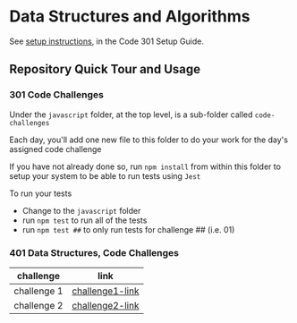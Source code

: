 # Data Structures and Algorithms

See [setup instructions](https://codefellows.github.io/setup-guide/code-301/3-code-challenges), in the Code 301 Setup Guide.

## Repository Quick Tour and Usage

### 301 Code Challenges

Under the `javascript` folder, at the top level, is a sub-folder called `code-challenges`

Each day, you'll add one new file to this folder to do your work for the day's assigned code challenge

If you have not already done so, run `npm install` from within this folder to setup your system to be able to run tests using `Jest`

To run your tests

- Change to the `javascript` folder
- run `npm test` to run all of the tests
- run `npm test ##` to only run tests for challenge ## (i.e. 01)

### 401 Data Structures, Code Challenges

|challenge      | link |
| ----------- | ----------- |
| challenge 1     |   [challenge1-link](https://github.com/Tasneemalabsi/data-structures-and-algorithms/blob/array-reverse/challenges401/README.md)   |
| challenge 2     |   [challenge2-link](https://github.com/Tasneemalabsi/data-structures-and-algorithms/blob/array-insert-shift/python/code_challenges/array-insert-shift/README.md)   |
